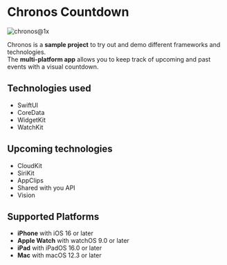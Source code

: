 # Chronos Countdown
![chronos@1x](https://user-images.githubusercontent.com/49677462/195297833-52c2ab9f-5860-40f9-ac4b-061de0dbc363.png)

Chronos is a **sample project** to try out and demo different frameworks and technologies. <br>
The **multi-platform app** allows you to keep track of upcoming and past events with a visual countdown.

## Technologies used

- SwiftUI
- CoreData
- WidgetKit
- WatchKit

## Upcoming technologies

- CloudKit
- SiriKit
- AppClips
- Shared with you API
- Vision

## Supported Platforms

- **iPhone** with iOS 16 or later
- **Apple Watch** with watchOS 9.0 or later
- **iPad** with iPadOS 16.0 or later
- **Mac** with macOS 12.3 or later
